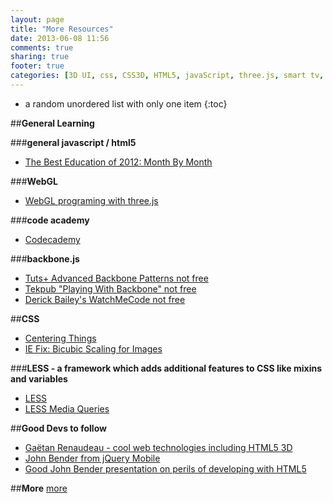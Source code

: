 ```yaml
---
layout: page
title: "More Resources"
date: 2013-06-08 11:56
comments: true
sharing: true
footer: true
categories: [3D UI, css, CSS3D, HTML5, javaScript, three.js, smart tv, grunt, jQuery, node.js, bootstrap, css, responsive design, api, learning, backbone.js, knockout.js]
---
```


* a random unordered list with only one item
{:toc}

##**General Learning**

###**general javascript / html5**
 * [The Best Education of 2012: Month By Month](http://net.tutsplus.com/articles/general/what-was-hot-in-2012-month-by-month/)

###**WebGL**
 * [WebGL programing with three.js](http://www.udacity.com/overview/Course/cs291/)

###**code academy**
 * [Codecademy](http://www.codecademy.com/#!/exercises/0)

###**backbone.js**
 * [Tuts+ Advanced Backbone Patterns not free](https://tutsplus.com/lesson/backbone-marionette/)
 * [Tekpub "Playing With Backbone" not free](http://tekpub.com/products/backbone)
 * [Derick Bailey's WatchMeCode not free](http://www.watchmecode.net/)

##**CSS**
 * [Centering Things](http://www.w3.org/Style/Examples/007/center.en.html)
 * [IE Fix: Bicubic Scaling for Images](http://css-tricks.com/ie-fix-bicubic-scaling-for-images/)

###**LESS - a framework which adds additional features to CSS like mixins and variables**
 * [LESS](http://lesscss.org/)
 * [LESS Media Queries](http://www.vanseodesign.com/css/media-queries/)

##**Good Devs to follow**
 * [Gaëtan Renaudeau - cool web technologies including HTML5 3D](http://blog.greweb.fr/)
 * [John Bender from jQuery Mobile](http://johnbender.us/)
 * [Good John Bender presentation on perils of developing with HTML5](http://www.youtube.com/watch?v=mEivOr3fcMs)

##**More**
 [more](/additinal-resources/)